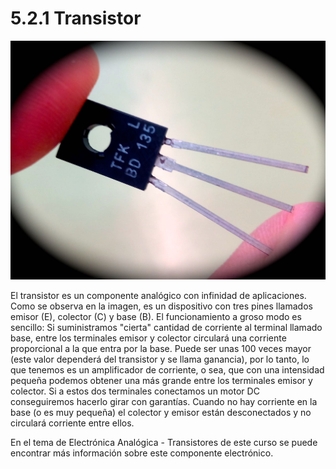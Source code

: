 # 5.2.1 Transistor

![](../../../.gitbook/assets/transistor-real.jpg)

El transistor es un componente analógico con infinidad de aplicaciones. Como se observa en la imagen, es un dispositivo con tres pines llamados emisor \(E\), colector \(C\) y base \(B\). El funcionamiento a groso modo es sencillo: Si suministramos "cierta" cantidad de corriente al terminal llamado base, entre los terminales emisor y colector circulará una corriente proporcional a la que entra por la base. Puede ser unas 100 veces mayor \(este valor dependerá del transistor y se llama ganancia\), por lo tanto, lo que tenemos es un amplificador de corriente, o sea, que con una intensidad pequeña podemos obtener una más grande entre los terminales emisor y colector. Si a estos dos terminales conectamos un motor DC conseguiremos hacerlo girar con garantías. Cuando no hay corriente en la base \(o es muy pequeña\) el colector y emisor están desconectados y no circulará corriente entre ellos.

En el tema de Electrónica Analógica - Transistores de este curso se puede encontrar más información sobre este componente electrónico.

